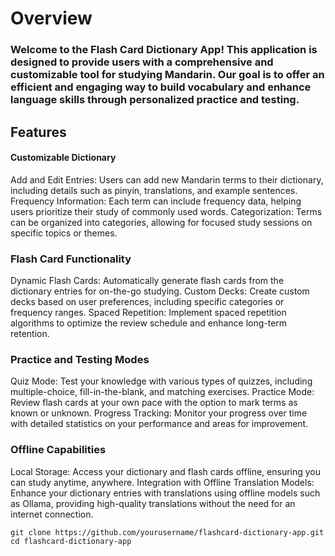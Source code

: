 # Overview
### Welcome to the Flash Card Dictionary App! This application is designed to provide users with a comprehensive and customizable tool for studying Mandarin. Our goal is to offer an efficient and engaging way to build vocabulary and enhance language skills through personalized practice and testing.

## Features

#### Customizable Dictionary
Add and Edit Entries: Users can add new Mandarin terms to their dictionary, including details such as pinyin, translations, and example sentences.
Frequency Information: Each term can include frequency data, helping users prioritize their study of commonly used words.
Categorization: Terms can be organized into categories, allowing for focused study sessions on specific topics or themes.

### Flash Card Functionality
Dynamic Flash Cards: Automatically generate flash cards from the dictionary entries for on-the-go studying.
Custom Decks: Create custom decks based on user preferences, including specific categories or frequency ranges.
Spaced Repetition: Implement spaced repetition algorithms to optimize the review schedule and enhance long-term retention.

### Practice and Testing Modes
Quiz Mode: Test your knowledge with various types of quizzes, including multiple-choice, fill-in-the-blank, and matching exercises.
Practice Mode: Review flash cards at your own pace with the option to mark terms as known or unknown.
Progress Tracking: Monitor your progress over time with detailed statistics on your performance and areas for improvement.

### Offline Capabilities
Local Storage: Access your dictionary and flash cards offline, ensuring you can study anytime, anywhere.
Integration with Offline Translation Models: Enhance your dictionary entries with translations using offline models such as Ollama, providing high-quality translations without the need for an internet connection.

```git clone https://github.com/yourusername/flashcard-dictionary-app.git```
```cd flashcard-dictionary-app```
